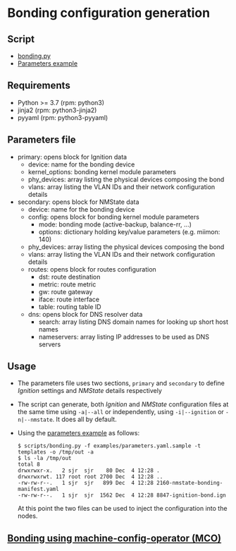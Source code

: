 # Bonding configuration generation

## Script

* [bonding.py](scripts/bonding.py)
* [Parameters example](examples/parameters.yaml.sample)

## Requirements

* Python >= 3.7 (rpm: python3)
* jinja2 (rpm: python3-jinja2)
* pyyaml (rpm: python3-pyyaml)

## Parameters file

* primary: opens block for Ignition data
  * device: name for the bonding device
  * kernel_options: bonding kernel module parameters
  * phy_devices: array listing the physical devices composing the bond
  * vlans: array listing the VLAN IDs and their network configuration details
* secondary: opens block for NMState data
  * device: name for the bonding device
  * config: opens block for bonding kernel module parameters
    * mode: bonding mode (active-backup, balance-rr, ...)
    * options: dictionary holding key/value parameters (e.g. miimon: 140)
  * phy_devices: array listing the physical devices composing the bond
  * vlans: array listing the VLAN IDs and their network configuration details
  * routes: opens block for routes configuration
    * dst: route destination
    * metric: route metric
    * gw: route gateway
    * iface: route interface
    * table: routing table ID
  * dns: opens block for DNS resolver data
    * search: array listing DNS domain names for looking up short host names
    * nameservers: array listing IP addresses to be used as DNS servers

## Usage

* The parameters file uses two sections, `primary` and `secondary` to define _Ignition_ settings and _NMState_ details respectively
* The script can generate, both _Ignition_ and _NMState_ configuration files at the same time using `-a|--all` or independently, using `-i|--ignition` or `-n|--nmstate`. It does all by default.
* Using the [parameters example](examples/parameters.yaml.sample) as follows:

  ```console
  $ scripts/bonding.py -f examples/parameters.yaml.sample -t templates -o /tmp/out -a
  $ ls -la /tmp/out
  total 8
  drwxrwxr-x.   2 sjr  sjr    80 Dec  4 12:28 .
  drwxrwxrwt. 117 root root 2700 Dec  4 12:28 ..
  -rw-rw-r--.   1 sjr  sjr   899 Dec  4 12:28 2160-nmstate-bonding-manifest.yaml
  -rw-rw-r--.   1 sjr  sjr  1562 Dec  4 12:28 8847-ignition-bond.ign
  ```

  At this point the two files can be used to inject the configuration into the nodes.

## [Bonding using machine-config-operator (MCO)](./examples/mco-bonding.md)
